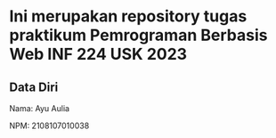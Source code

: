 # Ini merupakan repository tugas praktikum Pemrograman Berbasis Web INF 224 USK 2023
 
## Data Diri
 
Nama: Ayu Aulia 

NPM: 2108107010038